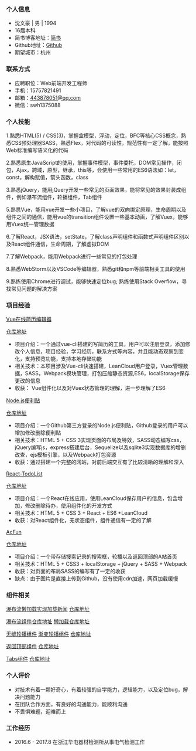 ### 个人信息
- 沈文豪 | 男 | 1994
- 16届本科
- 简书博客地址：[简书](http://www.jianshu.com/u/49ecc37d1892)
- Github地址：[Github](https://github.com/swhzzz)
- 期望城市：杭州

### 联系方式
- 应聘职位：Web前端开发工程师
- 手机：15757821491
- 邮箱：443878051@qq.com
- 微信：swh1375088

### 个人技能
1.熟悉HTML(5) / CSS(3)，掌握盒模型，浮动，定位，BFC等核心CSS概念，熟悉CSS预处理器SASS，熟悉Flex，对代码的可读性，规范性有一定了解，能按照Web标准编写语义化的代码

2.熟悉原生JavaScript的使用，掌握事件模型，事件委托，DOM常见操作，闭包，Ajax，跨域，原型，继承，this等，会使用一些常用的ES6语法如：let，const，解构赋值，箭头函数，class

3.熟悉jQuery，能用jQuery开发一些常见的页面效果，能将常见的效果封装成组件，例如瀑布流组件，轮播组件，Tab组件

5.熟悉Vue，能用vue开发一些小项目，了解vue的双向绑定原理，生命周期以及组件之间的通信，能用vue的transition组件设置一些基本动画，了解Vuex，能够用Vuex统一管理数据

6.了解React，JSX语法，setState，了解class声明组件和函数式声明组件区别以及React组件通信，生命周期，了解虚拟DOM

7.了解Webpack，能用Webpack进行一些常见的打包处理

8.熟悉WebStorm以及VSCode等编辑器，熟悉git和npm等前端相关工具的使用

9.熟练使用Chrome进行调试，能够快速定位bug; 熟练使用Stack Overflow，寻找常见问题的解决方案


### 项目经验
[Vue在线简历编辑器](https://swhzzz.github.io/vue-resumer/dist/)

[仓库地址](https://github.com/swhzzz/vue-resumer)
- 项目介绍：一个通过vue-cli搭建的写简历的工具，用户可以注册登录，添加修改个人信息，项目经验，学习经历，联系方式等内容，并且能动态观察到变化，支持预览功能，支持本地存储功能
- 相关技术：本项目涉及Vue-cli快速搭建，LeanCloud用户登录，Vuex管理数据，SASS，Webpack模块管理，打包压缩静态资源,ES6，localStorage保存更改的信息
- 收获： Vue组件化以及对Vuex状态管理的理解，进一步理解了ES6

[Node.js便利贴](http://note.swhzzz.site/)

[仓库地址](https://github.com/swhzzz/express-sticky-note)
- 项目介绍：一个Github第三方登录的Node.js便利贴，Github登录的用户可以增加修改删除便利贴
- 相关技术：HTML 5 + CSS 3实现页面的布局及特效，SASS动态编写css，jQuery编写js，express搭建后台，Sequelize以及sqlite3实现数据库的增删改查，ejs模板引擎，以及Webpack打包资源
- 收获：通过搭建一个完整的网站，对前后端交互有了比较清晰的理解和深入

[React-TodoList](https://swhzzz.github.io/React-Todo/build/)

[仓库地址](https://github.com/swhzzz/React-Todo)
- 项目介绍：一个React在线应用，使用LeanCloud保存用户的信息，包含增加，修改删除待办，使用组件化的开发方式
- 相关技术：HTML 5 + CSS 3 + React + ES6 +LeanCloud
- 收获：对React组件化，无状态组件，组件通信有一定的了解


[AcFun](https://swhzzz.github.io/Acfun/index.html)

[仓库地址](https://github.com/swhzzz/Acfun)
- 项目介绍：一个带存储搜索记录的搜索框，轮播以及返回顶部的A站首页
- 相关技术：HTML 5 + CSS3 + localStorage + jQuery + SASS + Webpack
- 收获：对页面的布局SASS的编写有了一定的收获
- 缺点：由于图片是直接上传到Github，没有使用cdn加速，网页加载缓慢


### 组件相关
[瀑布流懒加载实现加载新闻](https://swhzzz.github.io/demos/waterfall/jq-lazyload-waterfall.html)
 [仓库地址](https://github.com/swhzzz/demos/blob/master/waterfall/jq-lazyload-waterfall.html)

[瀑布流组件仓库地址](https://github.com/swhzzz/demos/blob/master/waterfall/waterfall.js)
[懒加载仓库地址]()

[无缝轮播组件](https://swhzzz.github.io/demos/carousel/index.html)
[渐变轮播组件](https://swhzzz.github.io/demos/carousel/index3.html)
[仓库地址](https://github.com/swhzzz/demos/tree/master/carousel)

[返回顶部组件](https://swhzzz.github.io/demos/goTop/goTop.html)
[仓库地址](https://github.com/swhzzz/demos/blob/master/goTop/goTop.html)

[Tabs组件](https://swhzzz.github.io/demos/tabs/tabs.html) 
[仓库地址](https://github.com/swhzzz/demos/blob/master/tabs/tabs.html)


### 个人评价
- 对技术有着一颗好奇心，有着较强的自学能力，逻辑能力，以及定位bug，解决问题能力
- 在团队合作方面，有良好的沟通能力，能顺利沟通
- 不畏惧难题，迎难而上

### 工作经历
- 2016.6 - 2017.8 在浙江华电器材检测所从事电气检测工作
